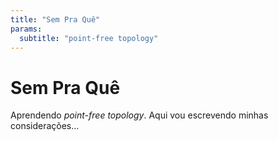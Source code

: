 ```yaml
---
title: "Sem Pra Quê"
params:
  subtitle: "point-free topology"
---
```


Sem Pra Quê
===========

Aprendendo *point-free topology*.
Aqui vou escrevendo minhas considerações...
